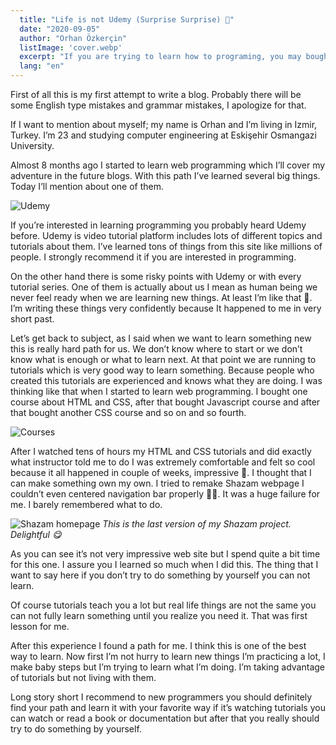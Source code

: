 ```yaml
---
  title: "Life is not Udemy (Surprise Surprise) 🤯"
  date: "2020-09-05"
  author: "Orhan Özkerçin"
  listImage: 'cover.webp'
  excerpt: "If you are trying to learn how to programing, you may bought a course on Udemy. But problem is are you buying another one before finish first one"
  lang: "en"
---
```


First of all this is my first attempt to write a blog. Probably there will be some English type mistakes and grammar mistakes, I apologize for that.

If I want to mention about myself; my name is Orhan and I’m living in Izmir, Turkey. I’m 23 and studying computer engineering at Eskişehir Osmangazi University.

Almost 8 months ago I started to learn web programming which I’ll cover my adventure in the future blogs. With this path I’ve learned several big things. Today I’ll mention about one of them.

![Udemy](cover.webp)


If you’re interested in learning programming you probably heard Udemy before. Udemy is video tutorial platform includes lots of different topics and tutorials about them. I’ve learned tons of things from this site like millions of people. I strongly recommend it if you are interested in programming.

On the other hand there is some risky points with Udemy or with every tutorial series. One of them is actually about us I mean as human being we never feel ready when we are learning new things. At least I’m like that 🤠. I’m writing these things very confidently because It happened to me in very short past.

Let’s get back to subject, as I said when we want to learn something new this is really hard path for us. We don’t know where to start or we don’t know what is enough or what to learn next. At that point we are running to tutorials which is very good way to learn something. Because people who created this tutorials are experienced and knows what they are doing. I was thinking like that when I started to learn web programming. I bought one course about HTML and CSS, after that bought Javascript course and after that bought another CSS course and so on and so fourth.

![Courses](courses.webp)

After I watched tens of hours my HTML and CSS tutorials and did exactly what instructor told me to do I was extremely comfortable and felt so cool because it all happened in couple of weeks, impressive 🚀. I thought that I can make something own my own. I tried to remake Shazam webpage I couldn’t even centered navigation bar properly 🤦‍♂️. It was a huge failure for me. I barely remembered what to do.

![Shazam homepage](shazam.webp)
*This is the last version of my Shazam project. Delightful 😋*

As you can see it’s not very impressive web site but I spend quite a bit time for this one. I assure you I learned so much when I did this. The thing that I want to say here if you don’t try to do something by yourself you can not learn.

Of course tutorials teach you a lot but real life things are not the same you can not fully learn something until you realize you need it. That was first lesson for me.

After this experience I found a path for me. I think this is one of the best way to learn. Now first I’m not hurry to learn new things I’m practicing a lot, I make baby steps but I’m trying to learn what I’m doing. I’m taking advantage of tutorials but not living with them.

Long story short I recommend to new programmers you should definitely find your path and learn it with your favorite way if it’s watching tutorials you can watch or read a book or documentation but after that you really should try to do something by yourself.